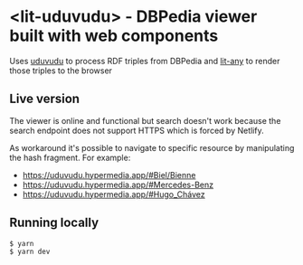 # \<lit-uduvudu\> - DBPedia viewer built with web components

Uses [uduvudu](https://github.com/uduvudu/uduvudu) to process RDF triples from DBPedia and [lit-any](https://github.com/wikibus/lit-any) to render those triples to the browser

## Live version

The viewer is online and functional but search doesn't work because the search endpoint does not support HTTPS which is forced by Netlify.

As workaround it's possible to navigate to specific resource by manipulating the hash fragment. For example:

- https://uduvudu.hypermedia.app/#Biel/Bienne
- https://uduvudu.hypermedia.app/#Mercedes-Benz
- https://uduvudu.hypermedia.app/#Hugo_Chávez

## Running locally

```bash
$ yarn
$ yarn dev
```
